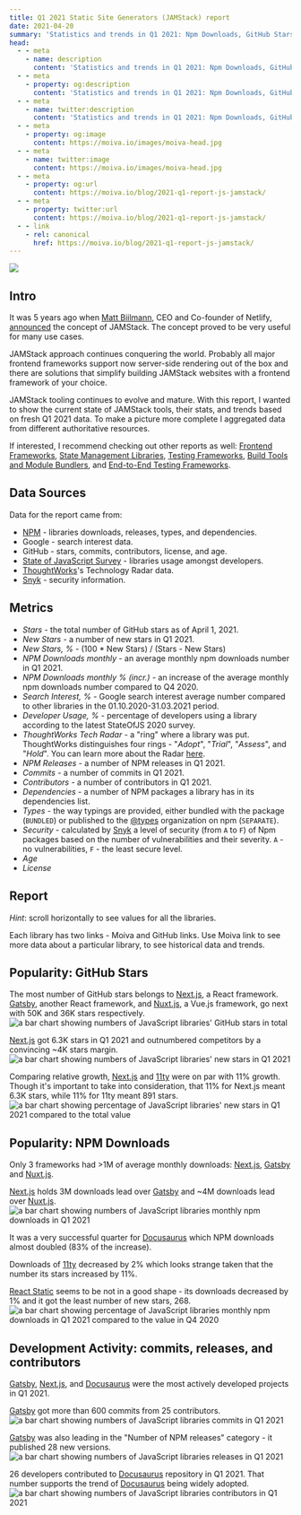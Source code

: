 ```yaml
---
title: Q1 2021 Static Site Generators (JAMStack) report
date: 2021-04-20
summary: 'Statistics and trends in Q1 2021: Npm Downloads, GitHub Stars, Google Trends, Security, Releases, and more. What is the state of JAMStack tools? Which frameworks are worth considering for your next project?'
head:
  - - meta
    - name: description
      content: 'Statistics and trends in Q1 2021: Npm Downloads, GitHub Stars, Google Trends, Security, Releases, and more. What is the state of JAMStack tools? Which frameworks are worth considering for your next project?'
  - - meta
    - property: og:description
      content: 'Statistics and trends in Q1 2021: Npm Downloads, GitHub Stars, Google Trends, Security, Releases, and more. What is the state of JAMStack tools? Which frameworks are worth considering for your next project?'
  - - meta
    - name: twitter:description
      content: 'Statistics and trends in Q1 2021: Npm Downloads, GitHub Stars, Google Trends, Security, Releases, and more. What is the state of JAMStack tools? Which frameworks are worth considering for your next project?'
  - - meta
    - property: og:image
      content: https://moiva.io/images/moiva-head.jpg
  - - meta
    - name: twitter:image
      content: https://moiva.io/images/moiva-head.jpg
  - - meta
    - property: og:url
      content: https://moiva.io/blog/2021-q1-report-js-jamstack/
  - - meta
    - property: twitter:url
      content: https://moiva.io/blog/2021-q1-report-js-jamstack/
  - - link
    - rel: canonical
      href: https://moiva.io/blog/2021-q1-report-js-jamstack/
---
```


<script setup>
import Table from './Table.vue';
</script>

![](logo.png)

## Intro

It was 5 years ago when [Matt Biilmann](https://twitter.com/biilmann), CEO and Co-founder of Netlify, [announced](https://vimeo.com/163522126) the concept of JAMStack. The concept proved to be very useful for many use cases.

JAMStack approach continues conquering the world. Probably all major frontend frameworks support now server-side rendering out of the box and there are solutions that simplify building JAMStack websites with a frontend framework of your choice.

JAMStack tooling continues to evolve and mature. With this report, I wanted to show the current state of JAMStack tools, their stats, and trends based on fresh Q1 2021 data. To make a picture more complete I aggregated data from different authoritative resources.

If interested, I recommend checking out other reports as well: [Frontend Frameworks](https://moiva.io/blog/2021-q1-state-of-js-frameworks), [State Management Libraries](https://moiva.io/blog/2021-q1-report-state-management), [Testing Frameworks](https://moiva.io/blog/2021-q1-report-js-testing-libraries), [Build Tools and Module Bundlers](https://moiva.io/blog/2021-q1-report-js-build-tools-bundlers), and [End-to-End Testing Frameworks](https://moiva.io/blog/2021-q1-report-end-to-end-testing-frameworks).

## Data Sources

Data for the report came from:

- [NPM](https://www.npmjs.com/) - libraries downloads, releases, types, and dependencies.
- Google - search interest data.
- GitHub - stars, commits, contributors, license, and age.
- [State of JavaScript Survey](https://stateofjs.com/) - libraries usage amongst developers.
- [ThoughtWorks](https://www.thoughtworks.com/)'s Technology Radar data.
- [Snyk](https://snyk.io/) - security information.

## Metrics

- _Stars_ - the total number of GitHub stars as of April 1, 2021.
- _New Stars_ - a number of new stars in Q1 2021.
- _New Stars, %_ - (100 \* New Stars) / (Stars - New Stars)
- _NPM Downloads monthly_ - an average monthly npm downloads number in Q1 2021.
- _NPM Downloads monthly % (incr.)_ - an increase of the average monthly npm downloads number compared to Q4 2020.
- _Search Interest, %_ - Google search interest average number compared to other libraries in the 01.10.2020-31.03.2021 period.
- _Developer Usage, %_ - percentage of developers using a library according to the latest StateOfJS 2020 survey.
- _ThoughtWorks Tech Radar_ - a "ring" where a library was put. ThoughtWorks distinguishes four rings - "_Adopt_", "_Trial_", "_Assess_", and "_Hold_". You can learn more about the Radar [here](https://www.thoughtworks.com/radar/faq).
- _NPM Releases_ - a number of NPM releases in Q1 2021.
- _Commits_ - a number of commits in Q1 2021.
- _Contributors_ - a number of contributors in Q1 2021.
- _Dependencies_ - a number of NPM packages a library has in its dependencies list.
- _Types_ - the way typings are provided, either bundled with the package (`BUNDLED`) or published to the [@types](https://www.npmjs.com/~types) organization on npm (`SEPARATE`).
- _Security_ - calculated by [Snyk](https://snyk.io/) a level of security (from `A` to `F`) of Npm packages based on the number of vulnerabilities and their severity. `A` - no vulnerabilities, `F` - the least secure level.
- _Age_
- _License_

## Report

_Hint_: scroll horizontally to see values for all the libraries.

Each library has two links - Moiva and GitHub links. Use Moiva link to see more data about a particular library, to see historical data and trends.

<Table />

## Popularity: GitHub Stars

The most number of GitHub stars belongs to [Next.js](https://github.com/vercel/next.js), a React framework. [Gatsby](https://github.com/gatsbyjs/gatsby), another React framework, and [Nuxt.js](https://github.com/vercel/next.js), a Vue.js framework, go next with 50K and 36K stars respectively.
![a bar chart showing numbers of JavaScript libraries' GitHub stars in total](stars.png)

[Next.js](https://github.com/vercel/next.js) got 6.3K stars in Q1 2021 and outnumbered competitors by a convincing ~4K stars margin.
![a bar chart showing numbers of JavaScript libraries' new stars in Q1 2021](new-stars.png)

Comparing relative growth, [Next.js](https://github.com/vercel/next.js) and [11ty](https://github.com/11ty/eleventy) were on par with 11% growth. Though it's important to take into consideration, that 11% for Next.js meant 6.3K stars, while 11% for 11ty meant 891 stars.
![a bar chart showing percentage of JavaScript libraries' new stars in Q1 2021 compared to the total value](new-stars-percentage.png)

## Popularity: NPM Downloads

Only 3 frameworks had >1M of average monthly downloads: [Next.js](https://github.com/vercel/next.js), [Gatsby](https://github.com/gatsbyjs/gatsby) and [Nuxt.js](https://github.com/vercel/next.js).

[Next.js](https://github.com/vercel/next.js) holds 3M downloads lead over [Gatsby](https://github.com/gatsbyjs/gatsby) and ~4M downloads lead over [Nuxt.js](https://github.com/vercel/next.js).
![a bar chart showing numbers of JavaScript libraries monthly npm downloads in Q1 2021](npm-downloads.png)

It was a very successful quarter for [Docusaurus](https://github.com/facebook/docusaurus) which NPM downloads almost doubled (83% of the increase).

Downloads of [11ty](https://github.com/11ty/eleventy) decreased by 2% which looks strange taken that the number its stars increased by 11%.

[React Static](https://github.com/react-static/react-static) seems to be not in a good shape - its downloads decreased by 1% and it got the least number of new stars, 268.
![a bar chart showing percentage of JavaScript libraries monthly npm downloads in Q1 2021 compared to the value in Q4 2020](npm-downloads-percentage.png)

## Development Activity: commits, releases, and contributors

[Gatsby](https://github.com/gatsbyjs/gatsby), [Next.js](https://github.com/vercel/next.js), and [Docusaurus](https://github.com/facebook/docusaurus) were the most actively developed projects in Q1 2021.

[Gatsby](https://github.com/gatsbyjs/gatsby) got more than 600 commits from 25 contributors.
![a bar chart showing numbers of JavaScript libraries commits in Q1 2021](commits.png)

[Gatsby](https://github.com/gatsbyjs/gatsby) was also leading in the "Number of NPM releases" category - it published 28 new versions.
![a bar chart showing numbers of JavaScript libraries releases in Q1 2021](npm-releases.png)

26 developers contributed to [Docusaurus](https://github.com/facebook/docusaurus) repository in Q1 2021. That number supports the trend of [Docusaurus](https://github.com/facebook/docusaurus) being widely adopted.
![a bar chart showing numbers of JavaScript libraries contributors in Q1 2021](contributors.png)

